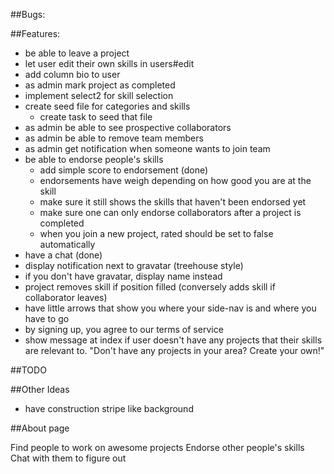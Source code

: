 ##Bugs:

##Features:


- be able to leave a project 
- let user edit their own skills in users#edit
- add column bio to user
- as admin mark project as completed
- implement select2 for skill selection
- create seed file for categories and skills
  - create task to seed that file 
- as admin be able to see prospective collaborators
- as admin be able to remove team members
- as admin get notification when someone wants to join team
- be able to endorse people's skills
  - add simple score to endorsement (done)
  - endorsements have weigh depending on how good you are at the skill
  - make sure it still shows the skills that haven't been endorsed yet 
  - make sure one can only endorse collaborators after a project is completed
  - when you join a new project, rated should be set to false automatically
- have a chat (done)
- display notification next to gravatar (treehouse style)
- if you don't have gravatar, display name instead
- project removes skill if position filled (conversely adds skill if collaborator leaves)
- have little arrows that show you where your side-nav is and where you have to go
- by signing up, you agree to our terms of service
- show message at index if user doesn't have any projects that their skills are relevant to. "Don't have any projects in your area? Create your own!"

##TODO


##Other Ideas

- have construction stripe like background 

##About page

Find people to work on awesome projects
Endorse other people's skills 
Chat with them to figure out 

